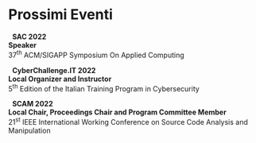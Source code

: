 # Prossimi Eventi


<i class="fas fa-chalkboard-teacher"></i> &nbsp; **SAC 2022**  <br>
**Speaker** <br> 37<sup>th</sup> ACM/SIGAPP Symposium On Applied Computing

<i class="fas fa-user-shield"></i> &nbsp; **CyberChallenge.IT 2022** <br>
**Local Organizer and Instructor** <br> 5<sup>th</sup> Edition of the Italian Training Program in Cybersecurity

<i class="fas fa-users-cog"></i> &nbsp; **SCAM 2022**  <br>
**Local Chair, Proceedings Chair and Program Committee Member** <br> 21<sup>st</sup> IEEE International Working Conference on Source Code Analysis and Manipulation



